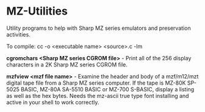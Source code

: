 # MZ-Utilities
Utility programs to help with Sharp MZ series emulators and preservation activities.

To compile: cc -o \<executable name\> \<source\>.c -lm

**cgromchars \<Sharp MZ series CGROM file\>** - Print all of the 256 display characters in a 2K Sharp MZ series CGROM file.

**mzfview \<mzf file name\>** - Examine the header and body of a mzf/m12/mzt digital tape file from a Sharp MZ series computer. If the tape is MZ-80K SP-5025 BASIC, MZ-80A SA-5510 BASIC or MZ-700 S-BASIC, display a listing as well as the hex bytes. Needs the mz-ascii true type font installing and active in your shell to work correctly.
